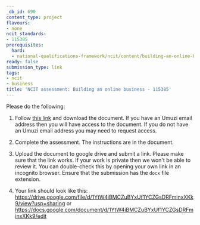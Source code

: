 ```yaml
---
_db_id: 690
content_type: project
flavours:
- none
ncit_standards:
- 115385
prerequisites:
  hard:
  - national-qualifications-framework/ncit/content/building-an-online-business
ready: false
submission_type: link
tags:
- ncit
- business
title: 'NCIT assessment: Building an online business - 115385'
---
```


Please do the following:

1. Follow [this link](https://drive.google.com/file/d/1E_L8qX2lOJxx9RU3KJaCmKNyycaikQ8B/view?usp=sharing) and download the document. If you have an Umuzi email address then you will have access to the document. If you do not have an Umuzi email address you may need to request access.

2. Complete the assessment. The instructions are in the document. 
   
3. Upload the document to google drive and submit a link. Please make sure that the link works. If your work is private then we won't be able to review it. You can double-check this by opening your own link in an incognito browser.  Ensure that the submission has the `docx` file extension.

4. Your link should look like this:
https://drive.google.com/file/d/1YtW4iBMCZuBYxUf1YCZGsDRFminxXKk9/view?usp=sharing or https://docs.google.com/document/d/1YtW4iBMCZuBYxUf1YCZGsDRFminxXKk9/edit